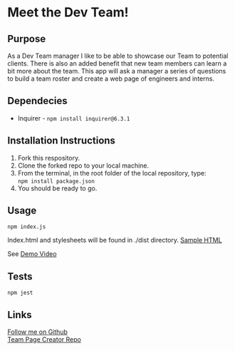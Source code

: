# Meet the Dev Team!

## Purpose

As a Dev Team manager I like to be able to showcase our Team to potential clients. There is also an added benefit that new team members can learn a bit more about the team. This app will ask a manager a series of questions to build a team roster and create a web page of engineers and interns.

## Dependecies

- Inquirer - `npm install inquirer@6.3.1`

## Installation Instructions

1. Fork this respository.
2. Clone the forked repo to your local machine.
3. From the terminal, in the root folder of the local repository, type:<br> `npm install package.json`
4. You should be ready to go.

## Usage

`npm index.js`

Index.html and stylesheets will be found in ./dist directory. [Sample HTML](./dist/index.html)

See [Demo Video](https://drive.google.com/file/d/1GSkFBeaZkpR2Hd2uJhpQES5N_KaGLfo5/view)

## Tests
`npm jest`



## Links

[Follow me on Github](https://github.com/gatorhatur)<br>
[Team Page Creator Repo](https://github.com/gatorhatur/team-page-creator)